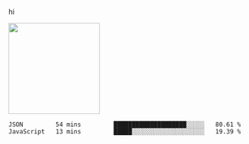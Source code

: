 hi

<img height="180em" src="https://github-readme-stats.vercel.app/api?username=AProductiveNerd&show_icons=true&hide_border=true&&count_private=true&include_all_commits=true" />

<!--START_SECTION:waka-->
```text
JSON         54 mins         ████████████████████░░░░░   80.61 % 
JavaScript   13 mins         █████░░░░░░░░░░░░░░░░░░░░   19.39 % 
```
<!--END_SECTION:waka-->
